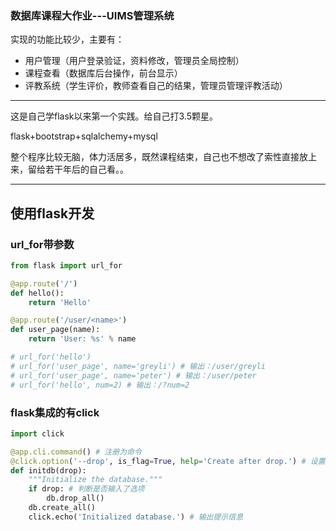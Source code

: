 ### 数据库课程大作业---UIMS管理系统

实现的功能比较少，主要有：

- 用户管理（用户登录验证，资料修改，管理员全局控制）
- 课程查看（数据库后台操作，前台显示）
- 评教系统（学生评价，教师查看自己的结果，管理员管理评教活动）

-------------

这是自己学flask以来第一个实践。给自己打3.5颗星。

flask+bootstrap+sqlalchemy+mysql

整个程序比较无脑，体力活居多，既然课程结束，自己也不想改了索性直接放上来，留给若干年后的自己看。。

------------------

## 使用flask开发

### url_for带参数

```py
from flask import url_for

@app.route('/')
def hello():
    return 'Hello'

@app.route('/user/<name>')
def user_page(name):
    return 'User: %s' % name

# url_for('hello') 
# url_for('user_page', name='greyli') # 输出：/user/greyli
# url_for('user_page', name='peter') # 输出：/user/peter
# url_for('hello', num=2) # 输出：/?num=2
```


### flask集成的有click

```py
import click

@app.cli.command() # 注册为命令
@click.option('--drop', is_flag=True, help='Create after drop.') # 设置选项
def initdb(drop):
    """Initialize the database."""
    if drop: # 判断是否输入了选项
        db.drop_all()
    db.create_all()
    click.echo('Initialized database.') # 输出提示信息
```